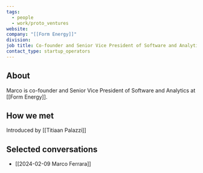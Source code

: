 ```yaml
---
tags:
  - people
  - work/proto_ventures
website: 
company: "[[Form Energy]]"
division: 
job title: Co-founder and Senior Vice President of Software and Analytics
contact_type: startup_operators
---
```

## About
Marco is co-founder and Senior Vice President of Software and Analytics at [[Form Energy]].

## How we met
Introduced by [[Titiaan Palazzi]]

## Selected conversations
- [[2024-02-09 Marco Ferrara]]